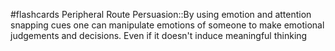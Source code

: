 #flashcards 
Peripheral Route Persuasion::By using emotion and attention snapping cues one can manipulate emotions of someone to make emotional judgements and decisions. Even if it doesn't induce meaningful thinking
<!--SR:!2023-11-07,2,230-->